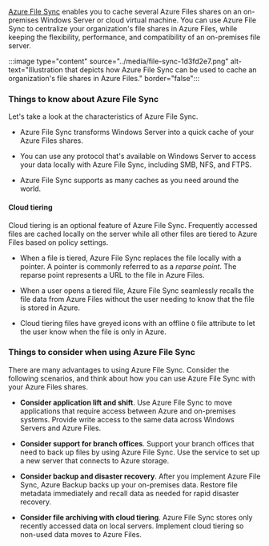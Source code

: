 [Azure File Sync](/azure/storage/file-sync/file-sync-introduction) enables you to cache several Azure Files shares on an on-premises Windows Server or cloud virtual machine. You can use Azure File Sync to centralize your organization's file shares in Azure Files, while keeping the flexibility, performance, and compatibility of an on-premises file server. 

:::image type="content" source="../media/file-sync-1d3fd2e7.png" alt-text="Illustration that depicts how Azure File Sync can be used to cache an organization's file shares in Azure Files." border="false":::

### Things to know about Azure File Sync

Let's take a look at the characteristics of Azure File Sync.

- Azure File Sync transforms Windows Server into a quick cache of your Azure Files shares.

- You can use any protocol that's available on Windows Server to access your data locally with Azure File Sync, including SMB, NFS, and FTPS.

- Azure File Sync supports as many caches as you need around the world.

#### Cloud tiering

Cloud tiering is an optional feature of Azure File Sync. Frequently accessed files are cached locally on the server while all other files are tiered to Azure Files based on policy settings.

- When a file is tiered, Azure File Sync replaces the file locally with a pointer. A pointer is commonly referred to as a _reparse point_. The reparse point represents a URL to the file in Azure Files.

- When a user opens a tiered file, Azure File Sync seamlessly recalls the file data from Azure Files without the user needing to know that the file is stored in Azure.

- Cloud tiering files have greyed icons with an offline `O` file attribute to let the user know when the file is only in Azure.

### Things to consider when using Azure File Sync

There are many advantages to using Azure File Sync. Consider the following scenarios, and think about how you can use Azure File Sync with your Azure Files shares.

- **Consider application lift and shift**. Use Azure File Sync to move applications that require access between Azure and on-premises systems. Provide write access to the same data across Windows Servers and Azure Files. 

- **Consider support for branch offices**. Support your branch offices that need to back up files by using Azure File Sync. Use the service to set up a new server that connects to Azure storage.

- **Consider backup and disaster recovery**. After you implement Azure File Sync, Azure Backup backs up your on-premises data. Restore file metadata immediately and recall data as needed for rapid disaster recovery.

- **Consider file archiving with cloud tiering**. Azure File Sync stores only recently accessed data on local servers. Implement cloud tiering so non-used data moves to Azure Files.